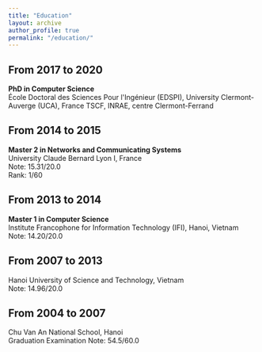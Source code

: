 ```yaml
---
title: "Education"   
layout: archive
author_profile: true  
permalink: "/education/"  
---
```


## From 2017 to 2020  
**PhD in Computer Science**  
École Doctoral des Sciences Pour l'Ingénieur (EDSPI), University Clermont-Auverge (UCA), France 
TSCF, INRAE, centre Clermont-Ferrand  

## From 2014 to 2015   
**Master 2 in Networks and Communicating Systems**  
University Claude Bernard Lyon I, France  
Note: 15.31/20.0  
Rank: 1/60	 

## From 2013 to 2014  
**Master 1 in Computer Science**  
Institute Francophone for Information Technology (IFI), Hanoi, Vietnam  
Note: 14.20/20.0  

## From 2007 to 2013 
Hanoi University of Science and Technology, Vietnam  
Note: 14.96/20.0  

## From 2004 to 2007  
Chu Van An National School, Hanoi  
Graduation Examination Note: 54.5/60.0   

